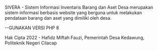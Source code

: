 SIVERA - Sistem Informasi Inventaris Barang dan Aset Desa merupakan sistem informasi berbasis website yang berguna untuk melakukan pendataan barang dan aset yang dimiliki oleh desa.

--GUNAKAN VERSI PHP 8

Hak Cipta 2022 - Hafidz Miftah Fauzi, Pemerintah Desa Kedawung, Politeknik Negeri Cilacap